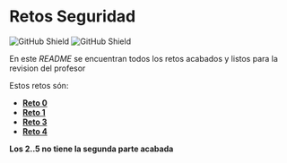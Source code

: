 # Retos Seguridad

![GitHub Shield](https://img.shields.io/badge/Hecho%20con-%E2%99%A5-red)
![GitHub Shield](https://img.shields.io/static/v1?label=Y%20con%20VSC&message=LiveShare&color=blueviolet)

En este *README* se encuentran todos los retos acabados y listos para la revision del profesor

Estos retos són:
- [**Reto 0**](https://github.com/Work0S/RetosSeguridad/tree/master/Reto%200)
- [**Reto 1**](https://github.com/Work0S/RetosSeguridad/tree/master/Reto%201)
- [**Reto 3**](https://github.com/Work0S/RetosSeguridad/tree/master/Reto%203)
- [**Reto 4**](https://github.com/Work0S/RetosSeguridad/tree/master/Reto%204)

**Los 2..5 no tiene la segunda parte acabada**
